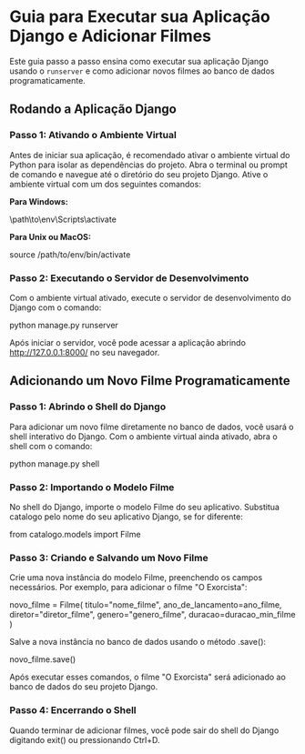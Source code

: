 # Guia para Executar sua Aplicação Django e Adicionar Filmes

Este guia passo a passo ensina como executar sua aplicação Django usando o `runserver` e como adicionar novos filmes ao banco de dados programaticamente.

## Rodando a Aplicação Django

### Passo 1: Ativando o Ambiente Virtual

Antes de iniciar sua aplicação, é recomendado ativar o ambiente virtual do Python para isolar as dependências do projeto. Abra o terminal ou prompt de comando e navegue até o diretório do seu projeto Django. Ative o ambiente virtual com um dos seguintes comandos:

**Para Windows:**

\path\to\env\Scripts\activate

**Para Unix ou MacOS:**

source /path/to/env/bin/activate


### Passo 2: Executando o Servidor de Desenvolvimento  

Com o ambiente virtual ativado, execute o servidor de desenvolvimento do Django com o comando:

python manage.py runserver

Após iniciar o servidor, você pode acessar a aplicação abrindo http://127.0.0.1:8000/ no seu navegador.


## Adicionando um Novo Filme Programaticamente

### Passo 1: Abrindo o Shell do Django

Para adicionar um novo filme diretamente no banco de dados, você usará o shell interativo do Django. Com o ambiente virtual ainda ativado, abra o shell com o comando:  

python manage.py shell


### Passo 2: Importando o Modelo Filme

No shell do Django, importe o modelo Filme do seu aplicativo. Substitua catalogo pelo nome do seu aplicativo Django, se for diferente:

from catalogo.models import Filme


### Passo 3: Criando e Salvando um Novo Filme  

Crie uma nova instância do modelo Filme, preenchendo os campos necessários. Por exemplo, para adicionar o filme "O Exorcista":

novo_filme = Filme(
    titulo="nome_filme", 
    ano_de_lancamento=ano_filme,
    diretor="diretor_filme",
    genero="genero_filme",
    duracao=duracao_min_filme  
)

Salve a nova instância no banco de dados usando o método .save():  

novo_filme.save()


Após executar esses comandos, o filme "O Exorcista" será adicionado ao banco de dados do seu projeto Django.


### Passo 4: Encerrando o Shell  

Quando terminar de adicionar filmes, você pode sair do shell do Django digitando exit() ou pressionando Ctrl+D.

